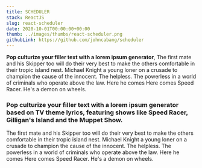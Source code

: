 ```yaml
---
title: SCHEDULER
stack: ReactJS
slug: react-scheduler
date: 2020-10-01T00:00:00+00:00
thumb: ../images/thumbs/react-scheduler.png
githubLink: https://github.com/johncabang/scheduler
---
```


**Pop culturize your filler text with a lorem ipsum generator**, The first mate and his Skipper too will do their very best to make the others comfortable in their tropic island nest. Michael Knight a young loner on a crusade to champion the cause of the innocent. The helpless. The powerless in a world of criminals who operate above the law. Here he comes Here comes Speed Racer. He's a demon on wheels.

### Pop culturize your filler text with a lorem ipsum generator based on TV theme lyrics, featuring shows like Speed Racer, Gilligan's Island and the Muppet Show.

The first mate and his Skipper too will do their very best to make the others comfortable in their tropic island nest. Michael Knight a young loner on a crusade to champion the cause of the innocent. The helpless. The powerless in a world of criminals who operate above the law. Here he comes Here comes Speed Racer. He's a demon on wheels.

